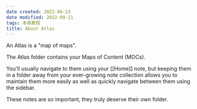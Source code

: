 ```yaml
---
date created: 2022-06-23
date modified: 2022-09-21
tags: 本库教程
title: About Atlas
---
```



An Atlas is a "map of maps".

The Atlas folder contains your Maps of Content (MOCs).

You'll usually navigate to them using your [[Home]] note, but keeping them in a folder away from your ever-growing note collection allows you to maintain them more easily as well as quickly navigate between them using the sidebar.

These notes are so important, they truly deserve their own folder.
